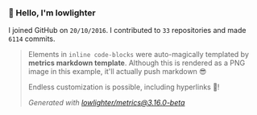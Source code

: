 ### 👋 Hello, I'm lowlighter

I joined GitHub on `20/10/2016`.
I contributed to `33` repositories and made `6114` commits.

> Elements in `inline code-blocks` were auto-magically templated by **metrics markdown template**.
> Although this is rendered as a PNG image in this example, it'll actually push markdown 😎
>
> Endless customization is possible, including hyperlinks 🎉!
>
> *Generated with [lowlighter/metrics@3.16.0-beta](https://github.com/lowlighter/metrics)*
